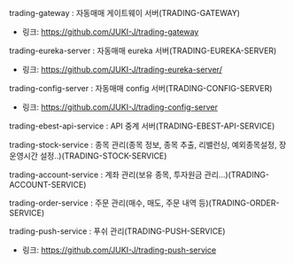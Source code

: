 
trading-gateway : 자동매매 게이트웨이 서버(TRADING-GATEWAY)
* 링크: <https://github.com/JUKI-J/trading-gateway>

trading-eureka-server : 자동매매 eureka 서버(TRADING-EUREKA-SERVER)
* 링크: <https://github.com/JUKI-J/trading-eureka-server/>

trading-config-server : 자동매매 config 서버(TRADING-CONFIG-SERVER)
* 링크: <https://github.com/JUKI-J/trading-config-server>

trading-ebest-api-service : API 중계 서버(TRADING-EBEST-API-SERVICE)


trading-stock-service : 종목 관리(종목 정보, 종목 추출, 리밸런싱, 예외종목설정, 장 운영시간 설정..)(TRADING-STOCK-SERVICE)


trading-account-service : 계좌 관리(보유 종목, 투자원금 관리...)(TRADING-ACCOUNT-SERVICE)


trading-order-service : 주문 관리(매수, 매도, 주문 내역 등)(TRADING-ORDER-SERVICE)


trading-push-service : 푸쉬 관리(TRADING-PUSH-SERVICE)
* 링크: <https://github.com/JUKI-J/trading-push-service>

